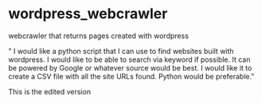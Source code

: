 # wordpress_webcrawler
webcrawler that returns pages created with wordpress


" I would like a python script that I can use to find websites built with wordpress. I would like to be able to search via keyword if possible. It can be powered by Google or whatever source would be best. I would like it to create a CSV file with all the site URLs found. Python would be preferable."

This is the edited version
